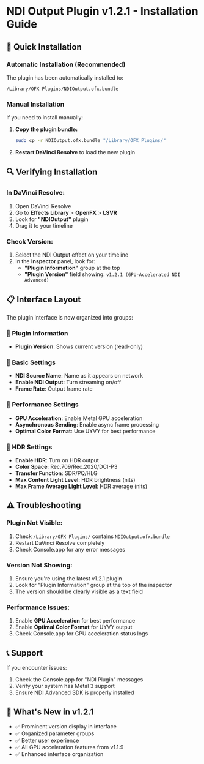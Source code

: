 # NDI Output Plugin v1.2.1 - Installation Guide

## 🚀 Quick Installation

### Automatic Installation (Recommended)
The plugin has been automatically installed to:
```
/Library/OFX Plugins/NDIOutput.ofx.bundle
```

### Manual Installation
If you need to install manually:

1. **Copy the plugin bundle:**
   ```bash
   sudo cp -r NDIOutput.ofx.bundle "/Library/OFX Plugins/"
   ```

2. **Restart DaVinci Resolve** to load the new plugin

## 🔍 Verifying Installation

### In DaVinci Resolve:
1. Open DaVinci Resolve
2. Go to **Effects Library** > **OpenFX** > **LSVR**
3. Look for **"NDIOutput"** plugin
4. Drag it to your timeline

### Check Version:
1. Select the NDI Output effect on your timeline
2. In the **Inspector** panel, look for:
   - **"Plugin Information"** group at the top
   - **"Plugin Version"** field showing: `v1.2.1 (GPU-Accelerated NDI Advanced)`

## 📋 Interface Layout

The plugin interface is now organized into groups:

### 🔹 Plugin Information
- **Plugin Version**: Shows current version (read-only)

### 🔹 Basic Settings  
- **NDI Source Name**: Name as it appears on network
- **Enable NDI Output**: Turn streaming on/off
- **Frame Rate**: Output frame rate

### 🔹 Performance Settings
- **GPU Acceleration**: Enable Metal GPU acceleration
- **Asynchronous Sending**: Enable async frame processing  
- **Optimal Color Format**: Use UYVY for best performance

### 🔹 HDR Settings
- **Enable HDR**: Turn on HDR output
- **Color Space**: Rec.709/Rec.2020/DCI-P3
- **Transfer Function**: SDR/PQ/HLG
- **Max Content Light Level**: HDR brightness (nits)
- **Max Frame Average Light Level**: HDR average (nits)

## ⚠️ Troubleshooting

### Plugin Not Visible:
1. Check `/Library/OFX Plugins/` contains `NDIOutput.ofx.bundle`
2. Restart DaVinci Resolve completely
3. Check Console.app for any error messages

### Version Not Showing:
1. Ensure you're using the latest v1.2.1 plugin
2. Look for "Plugin Information" group at the top of the inspector
3. The version should be clearly visible as a text field

### Performance Issues:
1. Enable **GPU Acceleration** for best performance
2. Enable **Optimal Color Format** for UYVY output
3. Check Console.app for GPU acceleration status logs

## 📞 Support

If you encounter issues:
1. Check the Console.app for "NDI Plugin" messages
2. Verify your system has Metal 3 support
3. Ensure NDI Advanced SDK is properly installed

## 🎯 What's New in v1.2.1

- ✅ Prominent version display in interface
- ✅ Organized parameter groups
- ✅ Better user experience
- ✅ All GPU acceleration features from v1.1.9
- ✅ Enhanced interface organization 